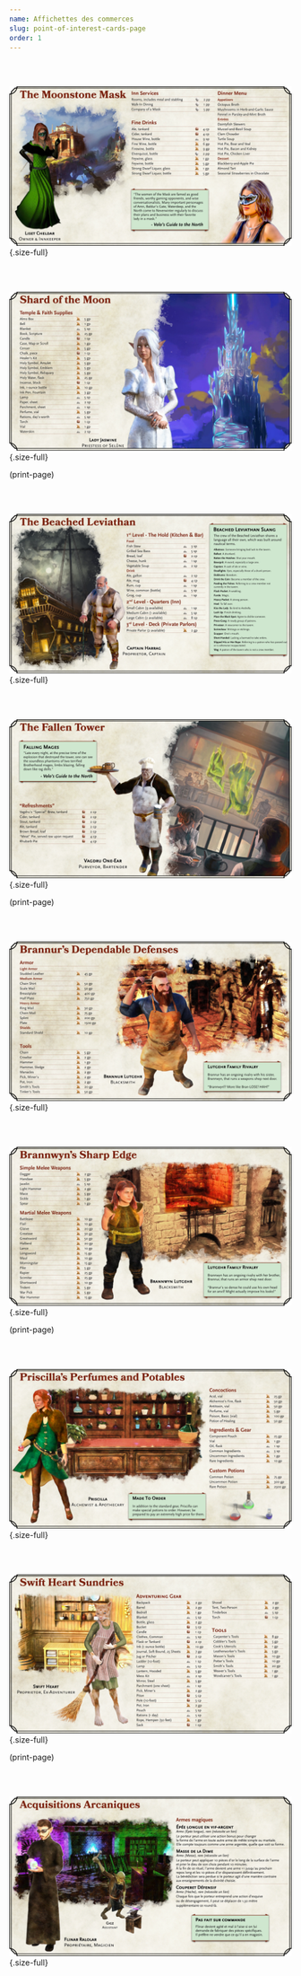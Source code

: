 ```yaml
---
name: Affichettes des commerces
slug: point-of-interest-cards-page
order: 1
---
```


<br /><br />

![Le Masque de Pierre-lune](../Images/POICards/MoonstoneMask.webp){.size-full}

<br /><br />

![Éclat de lune](../Images/POICards/ShardOfTheMoon.webp){.size-full}

(print-page)

<br /><br />

![The Léviathan échoué](../Images/POICards/BeachedLeviathan.webp){.size-full}

<br /><br />

![La tour déchue](../Images/POICards/FallenTower.webp){.size-full}

(print-page)

<br /><br />

![Aux défenses solides de Brannur](../Images/POICards/BrannursDependableDefenses.webp){.size-full}

<br /><br />

![Lames tranchantes de Brannwyn](../Images/POICards/BrannwynsSharpEdge.webp){.size-full}

(print-page)

<br /><br />

![Parfums et boissons de Priscilla](../Images/POICards/PriscillasPerfumesAndPotables.webp){.size-full}

<br /><br />

![Articles divers de Coeur Vif](../Images/POICards/SwiftHeartSundries.webp){.size-full}

(print-page)

<br /><br />

![Acquisitions arcaniques](../Images/POICards/ArcaneAcquisitions-FR.webp){.size-full}
